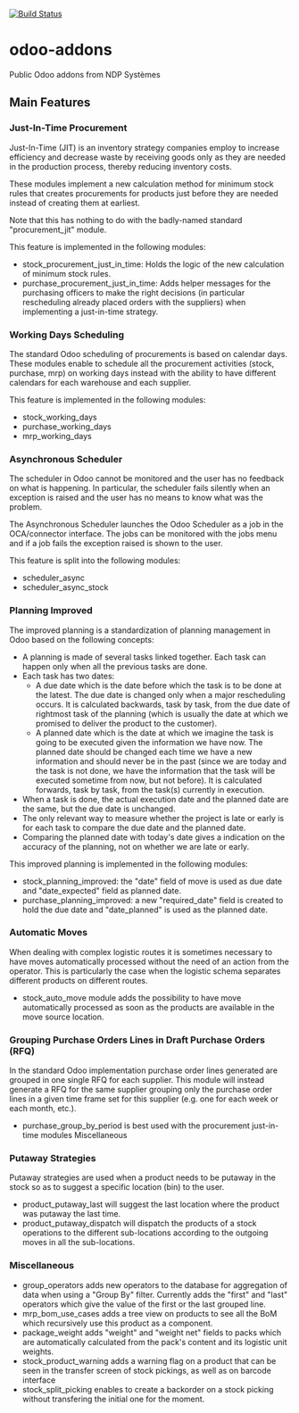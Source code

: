 [![Build Status](http://runbot.ndp-systemes.fr/runbot/badge/flat/9/8.0.svg)](http://runbot.ndp-systemes.fr/runbot/repo/ssh-git-gitlab-ndp-systemes-fr-10022-odoo-addons-common-modules-git-9)

# odoo-addons
Public Odoo addons from NDP Systèmes

## Main Features
### Just-In-Time Procurement

Just-In-Time (JIT) is an inventory strategy companies employ to increase efficiency and decrease waste by receiving
goods only as they are needed in the production process, thereby reducing inventory costs.

These modules implement a new calculation method for minimum stock rules that creates procurements for products just
before they are needed instead of creating them at earliest.

Note that this has nothing to do with the badly-named standard "procurement_jit" module.

This feature is implemented in the following modules:

- stock_procurement_just_in_time: Holds the logic of the new calculation of minimum stock rules.
- purchase_procurement_just_in_time: Adds helper messages for the purchasing officers to make the right
  decisions (in particular rescheduling already placed orders with the suppliers) when implementing a 
  just-in-time strategy. 

### Working Days Scheduling

The standard Odoo scheduling of procurements is based on calendar days. These modules enable to schedule 
all the procurement activities (stock, purchase, mrp) on working days instead with the ability to have
different calendars for each warehouse and each supplier.

This feature is implemented in the following modules:

- stock_working_days
- purchase_working_days
- mrp_working_days

### Asynchronous Scheduler

The scheduler in Odoo cannot be monitored and the user has no feedback on what is happening. In 
particular, the scheduler fails silently when an exception is raised and the user has no means 
to know what was the problem.

The Asynchronous Scheduler launches the Odoo Scheduler as a job in the OCA/connector interface.
The jobs can be monitored with the jobs menu and if a job fails the exception raised is shown to 
the user.

This feature is split into the following modules:

- scheduler_async
- scheduler_async_stock

### Planning Improved

The improved planning is a standardization of planning management in Odoo based on the following concepts:

- A planning is made of several tasks linked together. Each task can happen only when all the previous tasks are done.
- Each task has two dates:
    - A due date which is the date before which the task is to be done at the latest. The due date is changed only when
      a major rescheduling occurs. It is calculated backwards, task by task, from the due date of rightmost task of the
      planning (which is usually the date at which we promised to deliver the product to the customer).
    - A planned date which is the date at which we imagine the task is going to be executed given the information we
      have now. The planned date should be changed each time we have a new information and should never be in the past
      (since we are today and the task is not done, we have the information that the task will be executed sometime from
      now, but not before). It is calculated forwards, task by task, from the task(s) currently in execution.
- When a task is done, the actual execution date and the planned date are the same, but the due date is unchanged.
- The only relevant way to measure whether the project is late or early is for each task to compare the due date and
  the planned date.
- Comparing the planned date with today's date gives a indication on the accuracy of the planning, not on whether we
  are late or early.

This improved planning is implemented in the following modules:

- stock_planning_improved: the "date" field of move is used as due date and "date_expected" field as planned date.
- purchase_planning_improved: a new "required_date" field is created to hold the due date and "date_planned" is used as
  the planned date.
  
### Automatic Moves

When dealing with complex logistic routes it is sometimes necessary to have moves automatically processed
without the need of an action from the operator. This is particularly the case when the logistic schema 
separates different products on different routes.

- stock_auto_move module adds the possibility to have move automatically processed as soon as the products are available
in the move source location.

### Grouping Purchase Orders Lines in Draft Purchase Orders (RFQ)

In the standard Odoo implementation purchase order lines generated are grouped in one single RFQ for each supplier. 
This module will instead generate a RFQ for the same supplier grouping only the purchase order lines in a given time 
frame set for this supplier (e.g. one for each week or each month, etc.).

- purchase_group_by_period is best used with the procurement just-in-time modules Miscellaneous

### Putaway Strategies

Putaway strategies are used when a product needs to be putaway in the stock so as to suggest a specific location (bin) 
to the user.

- product_putaway_last will suggest the last location where the product was putaway the last time.
- product_putaway_dispatch will dispatch the products of a stock operations to the different sub-locations 
  according to the outgoing moves in all the sub-locations.

### Miscellaneous

- group_operators adds new operators to the database for aggregation of data when using a "Group By" filter. Currently 
  adds the "first" and "last" operators which give the value of the first or the last grouped line.
- mrp_bom_use_cases adds a tree view on products to see all the BoM which recursively use this product as a component.
- package_weight adds "weight" and "weight net" fields to packs which are automatically calculated from the pack's 
  content and its logistic unit weights.
- stock_product_warning adds a warning flag on a product that can be seen in the transfer screen of stock pickings, as
  well as on barcode interface
- stock_split_picking enables to create a backorder on a stock picking without transfering the initial one for the 
  moment.
